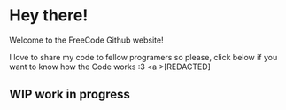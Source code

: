 <h1>Hey there!</h1>

Welcome to the FreeCode Github website!

I love to share my code to fellow programers so please, click below if you want to know how the Code works :3
<a <!--href = "/code_for_freecode.html"-->>[REDACTED]</a>
<h2>WIP work in progress</h2>
